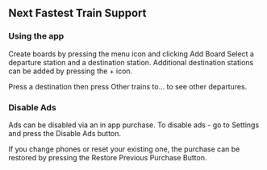 ## Next Fastest Train Support

### Using the app
Create boards by pressing the menu icon and clicking Add Board
Select a departure station and a destination station. Additional destination stations can be added by pressing the + icon.

Press a destination then press Other trains to... to see other departures.

### Disable Ads

Ads can be disabled via an in app purchase. To disable ads - go to Settings and press the Disable Ads button.

If you change phones or reset your existing one, the purchase can be restored by pressing the Restore Previous Purchase Button.
